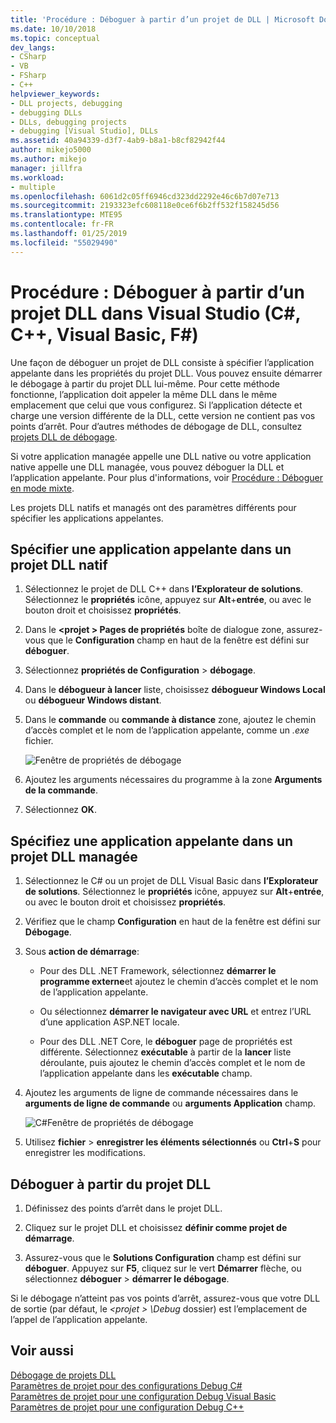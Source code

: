 ```yaml
---
title: 'Procédure : Déboguer à partir d’un projet de DLL | Microsoft Docs'
ms.date: 10/10/2018
ms.topic: conceptual
dev_langs:
- CSharp
- VB
- FSharp
- C++
helpviewer_keywords:
- DLL projects, debugging
- debugging DLLs
- DLLs, debugging projects
- debugging [Visual Studio], DLLs
ms.assetid: 40a94339-d3f7-4ab9-b8a1-b8cf82942f44
author: mikejo5000
ms.author: mikejo
manager: jillfra
ms.workload:
- multiple
ms.openlocfilehash: 6061d2c05ff6946cd323dd2292e46c6b7d07e713
ms.sourcegitcommit: 2193323efc608118e0ce6f6b2ff532f158245d56
ms.translationtype: MTE95
ms.contentlocale: fr-FR
ms.lasthandoff: 01/25/2019
ms.locfileid: "55029490"
---
```

# <a name="how-to-debug-from-a-dll-project-in-visual-studio-c-c-visual-basic-f"></a>Procédure : Déboguer à partir d’un projet DLL dans Visual Studio (C#, C++, Visual Basic, F#)

Une façon de déboguer un projet de DLL consiste à spécifier l’application appelante dans les propriétés du projet DLL. Vous pouvez ensuite démarrer le débogage à partir du projet DLL lui-même. Pour cette méthode fonctionne, l’application doit appeler la même DLL dans le même emplacement que celui que vous configurez. Si l’application détecte et charge une version différente de la DLL, cette version ne contient pas vos points d’arrêt. Pour d’autres méthodes de débogage de DLL, consultez [projets DLL de débogage](../debugger/debugging-dll-projects.md).
  
Si votre application managée appelle une DLL native ou votre application native appelle une DLL managée, vous pouvez déboguer la DLL et l’application appelante. Pour plus d'informations, voir [Procédure : Déboguer en mode mixte](../debugger/how-to-debug-in-mixed-mode.md).   

Les projets DLL natifs et managés ont des paramètres différents pour spécifier les applications appelantes. 

## <a name="specify-a-calling-app-in-a-native-dll-project"></a>Spécifier une application appelante dans un projet DLL natif  
  
1. Sélectionnez le projet de DLL C++ dans **l’Explorateur de solutions**. Sélectionnez le **propriétés** icône, appuyez sur **Alt**+**entrée**, ou avec le bouton droit et choisissez **propriétés**.
   
1. Dans le  **\<projet > Pages de propriétés** boîte de dialogue zone, assurez-vous que le **Configuration** champ en haut de la fenêtre est défini sur **déboguer**. 
   
1. Sélectionnez **propriétés de Configuration** > **débogage**.  
   
1. Dans le **débogueur à lancer** liste, choisissez **débogueur Windows Local** ou **débogueur Windows distant**.  
   
1. Dans le **commande** ou **commande à distance** zone, ajoutez le chemin d’accès complet et le nom de l’application appelante, comme un *.exe* fichier.
   
   ![Fenêtre de propriétés de débogage](../debugger/media/dbg-debugging-properties-dll.png "fenêtre Propriétés de débogage")  
   
1. Ajoutez les arguments nécessaires du programme à la zone **Arguments de la commande**.  
   
1. Sélectionnez **OK**.

## <a name="specify-a-calling-app-in-a-managed-dll-project"></a>Spécifiez une application appelante dans un projet DLL managée  
  
1. Sélectionnez le C# ou un projet de DLL Visual Basic dans **l’Explorateur de solutions**. Sélectionnez le **propriétés** icône, appuyez sur **Alt**+**entrée**, ou avec le bouton droit et choisissez **propriétés**.
   
1. Vérifiez que le champ **Configuration** en haut de la fenêtre est défini sur **Débogage**.
   
1. Sous **action de démarrage**:
   
   - Pour des DLL .NET Framework, sélectionnez **démarrer le programme externe**et ajoutez le chemin d’accès complet et le nom de l’application appelante.
     
   - Ou sélectionnez **démarrer le navigateur avec URL** et entrez l’URL d’une application ASP.NET locale. 
   
   - Pour des DLL .NET Core, le **déboguer** page de propriétés est différente. Sélectionnez **exécutable** à partir de la **lancer** liste déroulante, puis ajoutez le chemin d’accès complet et le nom de l’application appelante dans les **exécutable** champ. 
   
1. Ajoutez les arguments de ligne de commande nécessaires dans le **arguments de ligne de commande** ou **arguments Application** champ.
   
   ![C#Fenêtre de propriétés de débogage](../debugger/media/dbg-debugging-properties-dll-csharp.png " C# fenêtre Propriétés de débogage") 
   
1. Utilisez **fichier** > **enregistrer les éléments sélectionnés** ou **Ctrl**+**S** pour enregistrer les modifications.

## <a name="debug-from-the-dll-project"></a>Déboguer à partir du projet DLL  
 
1. Définissez des points d’arrêt dans le projet DLL.

1. Cliquez sur le projet DLL et choisissez **définir comme projet de démarrage**. 

1. Assurez-vous que le **Solutions Configuration** champ est défini sur **déboguer**. Appuyez sur **F5**, cliquez sur le vert **Démarrer** flèche, ou sélectionnez **déboguer** > **démarrer le débogage**.

Si le débogage n’atteint pas vos points d’arrêt, assurez-vous que votre DLL de sortie (par défaut, le  *\<projet > \Debug* dossier) est l’emplacement de l’appel de l’application appelante.
  
## <a name="see-also"></a>Voir aussi  
 [Débogage de projets DLL](../debugger/debugging-dll-projects.md)   
 [Paramètres de projet pour des configurations Debug C#](../debugger/project-settings-for-csharp-debug-configurations.md)   
 [Paramètres de projet pour une configuration Debug Visual Basic](../debugger/project-settings-for-a-visual-basic-debug-configuration.md)   
 [Paramètres de projet pour une configuration Debug C++](../debugger/project-settings-for-a-cpp-debug-configuration.md)